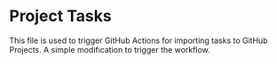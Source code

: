 # Project Tasks

This file is used to trigger GitHub Actions for importing tasks to GitHub Projects.
A simple modification to trigger the workflow.
